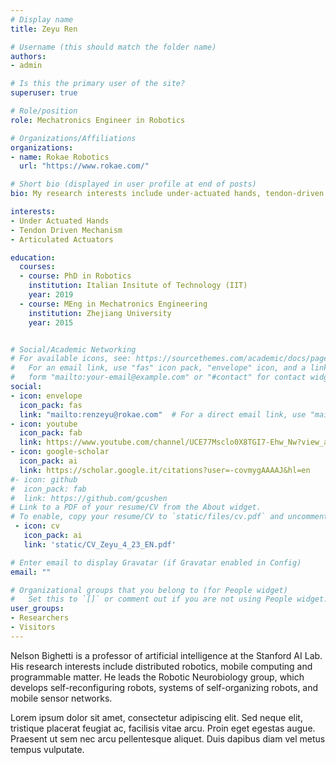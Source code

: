 ```yaml
---
# Display name
title: Zeyu Ren

# Username (this should match the folder name)
authors:
- admin

# Is this the primary user of the site?
superuser: true

# Role/position
role: Mechatronics Engineer in Robotics

# Organizations/Affiliations
organizations:
- name: Rokae Robotics
  url: "https://www.rokae.com/"

# Short bio (displayed in user profile at end of posts)
bio: My research interests include under-actuated hands, tendon-driven mechanism, actuators and mechatronis design.

interests:
- Under Actuated Hands
- Tendon Driven Mechanism
- Articulated Actuators

education:
  courses:
  - course: PhD in Robotics
    institution: Italian Insitute of Technology (IIT)
    year: 2019
  - course: MEng in Mechatronics Engineering
    institution: Zhejiang University
    year: 2015


# Social/Academic Networking
# For available icons, see: https://sourcethemes.com/academic/docs/page-builder/#icons
#   For an email link, use "fas" icon pack, "envelope" icon, and a link in the
#   form "mailto:your-email@example.com" or "#contact" for contact widget.
social:
- icon: envelope
  icon_pack: fas
  link: "mailto:renzeyu@rokae.com"  # For a direct email link, use "mailto:test@example.org".
- icon: youtube
  icon_pack: fab
  link: https://www.youtube.com/channel/UCE77Msclo0X8TGI7-Ehw_Nw?view_as=subscriber
- icon: google-scholar
  icon_pack: ai
  link: https://scholar.google.it/citations?user=-covmygAAAAJ&hl=en
#- icon: github
#  icon_pack: fab
#  link: https://github.com/gcushen
# Link to a PDF of your resume/CV from the About widget.
# To enable, copy your resume/CV to `static/files/cv.pdf` and uncomment the lines below.
 - icon: cv
   icon_pack: ai
   link: 'static/CV_Zeyu_4_23_EN.pdf'

# Enter email to display Gravatar (if Gravatar enabled in Config)
email: ""

# Organizational groups that you belong to (for People widget)
#   Set this to `[]` or comment out if you are not using People widget.
user_groups:
- Researchers
- Visitors
---
```


Nelson Bighetti is a professor of artificial intelligence at the Stanford AI Lab. His research interests include distributed robotics, mobile computing and programmable matter. He leads the Robotic Neurobiology group, which develops self-reconfiguring robots, systems of self-organizing robots, and mobile sensor networks.

Lorem ipsum dolor sit amet, consectetur adipiscing elit. Sed neque elit, tristique placerat feugiat ac, facilisis vitae arcu. Proin eget egestas augue. Praesent ut sem nec arcu pellentesque aliquet. Duis dapibus diam vel metus tempus vulputate.
